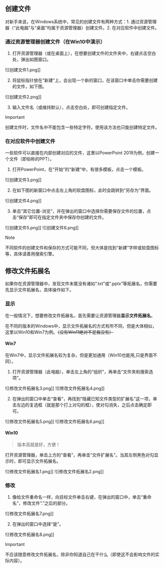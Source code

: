 ## 创建文件

对新手来说，在Windows系统中，常见的创建文件有两种方式：1. 通过资源管理器（“此电脑”与“桌面”均属于资源管理器）创建文件。2. 在对应软件中创建文件。

### 通过资源管理器创建文件（在Win10中演示）

1. 打开资源管理器（或在桌面上），在想要创建文件的文件夹中，右键点击空白处，弹出如图窗口。

![[创建文件1.png]]

2. 将鼠标指针放在“新建”上，会出现一个新的窗口，在该窗口中单击你需要创建的文件，如下图。

![[创建文件2.png]]

3. 输入文件名（或维持默认），点击空白处，即可创建指定文件。

> [!IMPORTANT]
> 创建文件时，文件名中不能包含一些特定字符。使用该方法也只能创建特定文件。

### 在对应软件中创建文件

一些软件可以直接在内部创建对应的文件，这里以PowerPoint 2019为例，创建一个文件（即俗称的PPT）。

1. 打开PowerPoint，在“开始”的“新建”中，有很多模板，点击一个模板。

![[创建文件3.png]]

2. 在如下图的新窗口中点击左上角的软盘图标，此时会跳转到“另存为”界面。

![[创建文件4.png]]

3. 单击“其它位置-浏览”，并在弹出的窗口中选择你需要保存文件的位置，点击“保存”即可在指定文件夹中保存你创建的文件。

![[创建文件5.png]]
![[创建文件6.png]]

> [!NOTE]
> 不同软件的创建文件和保存的方式可能不同，但大体是找到“新建”字样或软盘图标等，具体请善用搜索引擎。

## 修改文件拓展名

如果你在资源管理器中，发现文件末尾没有诸如“.txt”或“.pptx”等拓展名，你需要先显示文件拓展名，具体操作如下。

### 显示

在一般情况下，想要修改文件拓展名，首先需要让资源管理器**显示文件拓展名**。

在不同的版本的Windows中，显示文件拓展名的方式有所不同，但是大体相似，这里以Win10和Win7为例。~~（没有Win11绝对不是我没有）~~

#### Win7

在Win7中，显示文件拓展名较为复杂，但是更加通用（Win10也能用,只是界面不同）。

1. 打开资源管理器（此电脑），单击左上角的“组织”，再单击“文件夹和搜索选项”。

![[修改文件拓展名3.png]]
![[修改文件拓展名4.png]]

2. 在弹出的窗口中单击“查看”，再找到“隐藏已知文件类型的扩展名”这一项，单击左边的复选框（就是那个打上对勾的框），使对勾消失，之后点击确定即可。

![[修改文件拓展名5.png]]
![[修改文件拓展名6.png]]

#### Win10

> 版本高就是好，方便！

打开资源管理器，单击上方的“查看”，再单击“文件扩展名”。当其左侧黑色对勾显示时，即可显示文件拓展名。

![[修改文件拓展名1.png]]
![[修改文件拓展名2.png]]

### 修改

1. 像给文件重命名一样，向目标文件单击右键，在弹出的窗口中，单击“重命名”，修改文件“.”之后的部分。

![[修改文件拓展名7.png]]

2. 在弹出的窗口中选择“是”。

![[修改文件拓展名8.png]]

> [!IMPORTANT]
> 不应该随意修改文件拓展名，除非你知道自己在干什么（即使这不会影响文件的实际内容）。
